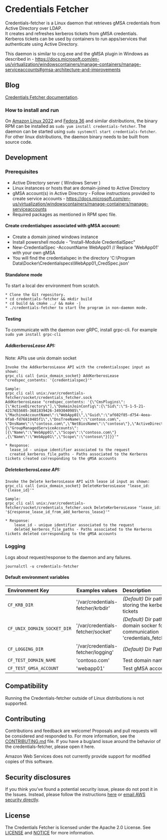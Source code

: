 # Credentials Fetcher

Credentials-fetcher is a Linux daemon that retrieves gMSA credentials from Active Directory over LDAP. <br>
It creates and refreshes kerberos tickets from gMSA credentials. <br>
Kerberos tickets can be used by containers to run apps/services that authenticate using Active Directory.

This daemon is similar to ccg.exe and the gMSA plugin in Windows as described in - https://docs.microsoft.com/en-us/virtualization/windowscontainers/manage-containers/manage-serviceaccounts#gmsa-architecture-and-improvements

## Blog
[Credentials Fetcher documentation](_placeholder_for_the_blog_).

### How to install and run

On [Amazon Linux 2022](_https__:__//aws.amazon.com/amazon-linux-ami/_) and [Fedora 36](_https://alt.fedoraproject.org/cloud/_) and similar distributions, the binary RPM can be installed as
`sudo yum install credentials-fetcher`.
The daemon can be started using `sudo systemctl start credentials-fetcher`.
For other linux distributions, the daemon binary needs to be built from source code.

## Development

### Prerequisites

- Active Directory server ( Windows Server )
- Linux instances or hosts that are domain-joined to Active Directory
- gMSA account(s) in Active Directory - Follow instructions provided to create service accounts - https://docs.microsoft.com/en-us/virtualization/windowscontainers/manage-containers/manage-serviceaccounts
- Required packages as mentioned in RPM spec file.

#### Create credentialspec associated with gMSA account:

- Create a domain joined windows instance
- Install powershell module - "Install-Module CredentialSpec"
- New-CredentialSpec -AccountName WebApp01 // Replace 'WebApp01' with your own gMSA
- You will find the credentialspec in the directory
  'C:\\Program Data\\Docker\\Credentialspecs\\WebApp01_CredSpec.json'

#### Standalone mode

To start a local dev environment from scratch.

```
* Clone the Git repository.
* cd credentials-fetcher && mkdir build
* cd build && cmake ../ && make -j
* ./credentials-fetcher to start the program in non-daemon mode.
```

#### Testing

To communicate with the daemon over gRPC, install grpc-cli. For example
`sudo yum install grpc-cli`

##### AddkerberosLease API:
Note: APIs use unix domain socket
```
Invoke the AddkerberosLease API with the credentialsspec input as shown:
grpc_cli call {unix_domain_socket} AddKerberosLease "credspec_contents: '{credentialspec}'"

Sample:
grpc_cli call unix:/var/credentials-fetcher/socket/credentials_fetcher.sock
AddKerberosLease "credspec_contents: '{\"CmsPlugins\":[\"ActiveDirectory\"],\"DomainJoinConfig\":{\"Sid\":\"S-1-5-21-4217655605-3681839426-3493040985\",
\"MachineAccountName\":\"WebApp01\",\"Guid\":\"af602f85-d754-4eea-9fa8-fd76810485f1\",\"DnsTreeName\":\"contoso.com\",
\"DnsName\":\"contoso.com\",\"NetBiosName\":\"contoso\"},\"ActiveDirectoryConfig\":{\"GroupManagedServiceAccounts\":[{\"Name\":\"WebApp01\",\"Scope\":\"contoso.com\"}
,{\"Name\":\"WebApp01\",\"Scope\":\"contoso\"}]}}'"

* Response:
  lease_id - unique identifier associated to the request
  created_kerberos_file_paths - Paths associated to the Kerberos tickets created corresponding to the gMSA accounts
```

##### DeletekerberosLease API:

```
Invoke the Delete kerberosLease API with lease id input as shown:
grpc_cli call {unix_domain_socket} DeleteKerberosLease "lease_id: '{lease_id}'"

Sample:
grpc_cli call unix:/var/credentials-fetcher/socket/credentials_fetcher.sock DeleteKerberosLease "lease_id: '${response_lease_id_from_add_kerberos_lease}'"

* Response:
    lease_id - unique identifier associated to the request
    deleted_kerberos_file_paths - Paths associated to the Kerberos tickets deleted corresponding to the gMSA accounts

```

### Logging

Logs about request/response to the daemon and any failures.

```
journalctl -u credentials-fetcher
```

#### Default environment variables

| Environment Key             | Examples values                    | Description                                                                                  |
| :-------------------------- | ---------------------------------- | :------------------------------------------------------------------------------------------- |
| `CF_KRB_DIR`                | '/var/credentials-fetcher/krbdir'  | *(Default)* Dir path for storing the kerberos tickets                                        |
| `CF_UNIX_DOMAIN_SOCKET_DIR` | '/var/credentials-fetcher/socket'  | *(Default)* Dir path for the domain socker for gRPC communication 'credentials_fetcher.sock' |
| `CF_LOGGING_DIR`            | '/var/credentials-fetcher/logging' | *(Default)* Dir Path for log                                                                 |
| `CF_TEST_DOMAIN_NAME`       | 'contoso.com'                      | Test domain name                                                                             |
| `CF_TEST_GMSA_ACCOUNT`      | 'webapp01'                         | Test gMSA account name                                                                       |

## Compatibility

Running the Credentials-fetcher outside of Linux distributions is not
supported.

## Contributing

Contributions and feedback are welcome! Proposals and pull requests will be considered and responded to. For more
information, see the [CONTRIBUTING.md](https://github.com/aws/credentials-fetcher/blob/master/CONTRIBUTING.md) file.
If you have a bug/and issue around the behavior of the credentials-fetcher,
please open it here.

Amazon Web Services does not currently provide support for modified copies of this software.

## Security disclosures

If you think you’ve found a potential security issue, please do not post it in the Issues.  Instead, please follow the instructions [here](https://aws.amazon.com/security/vulnerability-reporting/) or [email AWS security directly](mailto:aws-security@amazon.com).

## License

The Credentials Fetcher is licensed under the Apache 2.0 License.
See [LICENSE](LICENSE) and [NOTICE](NOTICE) for more information.
